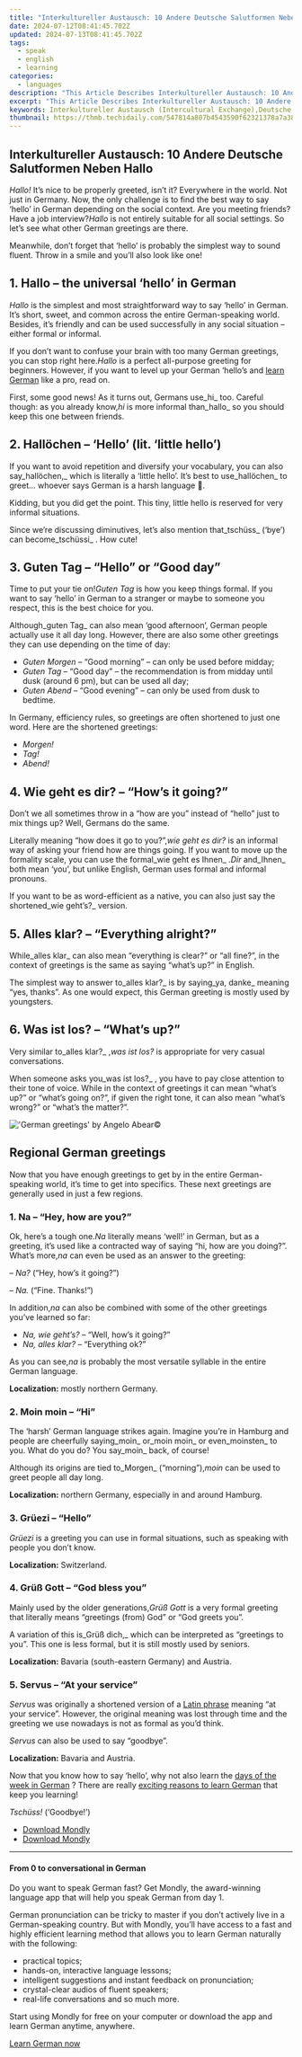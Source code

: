 ```yaml
---
title: "Interkultureller Austausch: 10 Andere Deutsche Salutformen Neben Hallo"
date: 2024-07-12T08:41:45.702Z
updated: 2024-07-13T08:41:45.702Z
tags:
  - speak
  - english
  - learning
categories:
  - languages
description: "This Article Describes Interkultureller Austausch: 10 Andere Deutsche Salutformen Neben Hallo"
excerpt: "This Article Describes Interkultureller Austausch: 10 Andere Deutsche Salutformen Neben Hallo"
keywords: Interkultureller Austausch (Intercultural Exchange),Deutsche Salutformen (German Greetings),Andere Deutsche Salutformen (Other German Greetings),Interkulturelle Kommunikation (Intercultural Communication),Deutschland Und Andere Kulturen (Germany and Other Cultures),Deutsche Umgangssprache (German Informal Language),Kulturvergleich Deutschland-Ausland (Cultural Comparison Germany Abroad)
thumbnail: https://thmb.techidaily.com/547814a807b4543590f62321378a7a383eefe4ae6434dfc2add6edc999f55579.jpg
---
```


## Interkultureller Austausch: 10 Andere Deutsche Salutformen Neben Hallo

_Hallo!_ It’s nice to be properly greeted, isn’t it? Everywhere in the world. Not just in Germany. Now, the only challenge is to find the best way to say ‘hello’ in German depending on the social context. Are you meeting friends? Have a job interview?_Hallo_ is not entirely suitable for all social settings. So let’s see what other German greetings are there.

 Meanwhile, don’t forget that ‘hello’ is probably the simplest way to sound fluent. Throw in a smile and you’ll also look like one!

## 1\. Hallo – the universal ‘hello’ in German

_Hallo_ is the simplest and most straightforward way to say ‘hello’ in German. It’s short, sweet, and common across the entire German-speaking world. Besides, it’s friendly and can be used successfully in any social situation – either formal or informal.

 If you don’t want to confuse your brain with too many German greetings, you can stop right here._Hallo_ is a perfect all-purpose greeting for beginners. However, if you want to level up your German ‘hello’s and [learn German](https://shop.mondly.com/affiliate.php?ACCOUNT=ATISTUDI&AFFILIATE=108875&PATH=https://www.mondly.com?AFFILIATE=108875) like a pro, read on.

 First, some good news! As it turns out, Germans use_hi_ too. Careful though: as you already know,_hi_ is more informal than_hallo_ so you should keep this one between friends.

## 2\. Hallöchen – ‘Hello’ (lit. ‘little hello’)

 If you want to avoid repetition and diversify your vocabulary, you can also say_hallöchen,_ which is literally a ‘little hello’. It’s best to use_hallöchen_ to greet… whoever says German is a harsh language 🤭.

 Kidding, but you did get the point. This tiny, little hello is reserved for very informal situations.

 Since we’re discussing diminutives, let’s also mention that_tschüss_ (‘bye’) can become_tschüssi_ . How cute!

## 3\. Guten Tag – “Hello” or “Good day”

 Time to put your tie on!_Guten Tag_ is how you keep things formal. If you want to say ‘hello’ in German to a stranger or maybe to someone you respect, this is the best choice for you.

 Although_guten Tag_ can also mean ‘good afternoon’, German people actually use it all day long. However, there are also some other greetings they can use depending on the time of day:

* _Guten Morgen_ – “Good morning” – can only be used before midday;
* _Guten Tag_ – “Good day” – the recommendation is from midday until dusk (around 6 pm), but can be used all day;
* _Guten Abend_ – “Good evening” – can only be used from dusk to bedtime.

 In Germany, efficiency rules, so greetings are often shortened to just one word. Here are the shortened greetings:

* _Morgen!_
* _Tag!_
* _Abend!_

## 4\. Wie geht es dir? – “How’s it going?”

 Don’t we all sometimes throw in a “how are you” instead of “hello” just to mix things up? Well, Germans do the same.

 Literally meaning “how does it go to you?”,_wie geht es dir?_ is an informal way of asking your friend how are things going. If you want to move up the formality scale, you can use the formal_wie geht es Ihnen_ ._Dir_ and_Ihnen_ both mean ‘you’, but unlike English, German uses formal and informal pronouns.

 If you want to be as word-efficient as a native, you can also just say the shortened_wie geht’s?_ version.

## 5\. Alles klar? – “Everything alright?”

 While_alles klar_ can also mean “everything is clear?” or “all fine?”, in the context of greetings is the same as saying “what’s up?” in English.

 The simplest way to answer to_alles klar?_ is by saying_ya, danke_ meaning “yes, thanks”. As one would expect, this German greeting is mostly used by youngsters.

## 6\. Was ist los? – “What’s up?”

 Very similar to_alles klar?_ ,_was ist los?_ is appropriate for very casual conversations.

 When someone asks you_was ist los?_ , you have to pay close attention to their tone of voice. While in the context of greetings it can mean “what’s up?” or “what’s going on?”, if given the right tone, it can also mean “what’s wrong?” or “what’s the matter?”.

!['German greetings' by Angelo Abear©](https://edge.mondly.com/blog/wp-content/uploads/2022/05/german-greetings-960x640.jpg "Hello In German: 10+ German Greetings Beyond Hallo 2")

## Regional German greetings

 Now that you have enough greetings to get by in the entire German-speaking world, it’s time to get into specifics. These next greetings are generally used in just a few regions.

### 1\. Na – “Hey, how are you?”

 Ok, here’s a tough one._Na_ literally means ‘well!’ in German, but as a greeting, it’s used like a contracted way of saying “hi, how are you doing?”. What’s more,_na_ can even be used as an answer to the greeting:

_– Na?_ (“Hey, how’s it going?”)

_– Na._ (“Fine. Thanks!”)

 In addition,_na_ can also be combined with some of the other greetings you’ve learned so far:

* _Na, wie geht’s?_ – “Well, how’s it going?”
* _Na, alles klar?_ – “Everything ok?”

 As you can see,_na_ is probably the most versatile syllable in the entire German language.

**Localization:** mostly northern Germany.

### 2\. Moin moin – “Hi”

 The ‘harsh’ German language strikes again. Imagine you’re in Hamburg and people are cheerfully saying_moin_ or_moin moin_ or even_moinsten_ to you. What do you do? You say_moin_ back, of course!

 Although its origins are tied to_Morgen_ (“morning”),_moin_ can be used to greet people all day long.

**Localization:** northern Germany, especially in and around Hamburg.

### 3\. Grüezi – “Hello”

_Grüezi_ is a greeting you can use in formal situations, such as speaking with people you don’t know.

**Localization:** Switzerland.

### 4\. Grüß Gott – “God bless you”

 Mainly used by the older generations,_Grüß Gott_ is a very formal greeting that literally means “greetings (from) God” or “God greets you”.

 A variation of this is_Grüß dich,_ which can be interpreted as “greetings to you”. This one is less formal, but it is still mostly used by seniors.

**Localization:** Bavaria (south-eastern Germany) and Austria.

### 5\. Servus – “At your service”

_Servus_ was originally a shortened version of a [Latin phrase](https://shop.mondly.com/affiliate.php?ACCOUNT=ATISTUDI&AFFILIATE=108875&PATH=https://www.mondly.com?AFFILIATE=108875) meaning “at your service”. However, the original meaning was lost through time and the greeting we use nowadays is not as formal as you’d think.

_Servus_ can also be used to say “goodbye”.

**Localization:** Bavaria and Austria.

 Now that you know how to say ‘hello’, why not also learn the [days of the week in German](https://shop.mondly.com/affiliate.php?ACCOUNT=ATISTUDI&AFFILIATE=108875&PATH=https://www.mondly.com?AFFILIATE=108875) ? There are really [exciting reasons to learn German](https://shop.mondly.com/affiliate.php?ACCOUNT=ATISTUDI&AFFILIATE=108875&PATH=https://www.mondly.com?AFFILIATE=108875) that keep you learning!

_Tschüss!_ (‘Goodbye!’)

* [Download Mondly](https://www.facebook.com/sharer/sharer.php?u=https%3A%2F%2Fwww.mondly.com%2Fblog%2Fhello-in-german%2F&t=Hello+in+German%3A+10%2B+German+Greetings+Beyond+Hallo "Share on Facebook")
* [Download Mondly](https://shop.mondly.com/affiliate.php?ACCOUNT=ATISTUDI&AFFILIATE=108875&PATH=https://www.mondly.com?AFFILIATE=108875)

---

#### From 0 to conversational in German

 Do you want to speak German fast? Get Mondly, the award-winning language app that will help you speak German from day 1.

 German pronunciation can be tricky to master if you don’t actively live in a German-speaking country. But with Mondly, you’ll have access to a fast and highly efficient learning method that allows you to learn German naturally with the following:

* practical topics;
* hands-on, interactive language lessons;
* intelligent suggestions and instant feedback on pronunciation;
* crystal-clear audios of fluent speakers;
* real-life conversations and so much more.

 Start using Mondly for free on your computer or download the app and learn German anytime, anywhere.

[Learn German now](https://adjt.mondly.com/5ixfg4k?campaign=blog-post-id-6773&fallback=https%3A%2F%2Fapp.mondly.com%3Futm%5Fmedium%3Dblog%5Fblog-post-id-6773%26utm%5Fsource%3Dblog-post-id-6773&redirect%5Fmacos=https%3A%2F%2Fapp.mondly.com%3Futm%5Fmedium%3Dblog%5Fblog-post-id-6773%26utm%5Fsource%3Dblog-post-id-6773&redirect%5Fandroid=https%3A%2F%2Fplay.google.com%2Fstore%2Fapps%2Fdetails%3Fid%3Dcom.atistudios.mondly.languages%3Futm%5Fmedium%3Dblog%5Fblog-post-id-6773%26utm%5Fsource%3Dblog-post-id-6773&redirect%5Fios=https%3A%2F%2Fapps.apple.com%2Fapp%2Fapple-store%2Fid987873536%3Fpt%3D78954800%26ct%3Dblog-post-id-6773%26mt%3D8 "Learn German now")

<ins class="adsbygoogle"
     style="display:block"
     data-ad-format="autorelaxed"
     data-ad-client="ca-pub-7571918770474297"
     data-ad-slot="1223367746"></ins>



<ins class="adsbygoogle"
     style="display:block"
     data-ad-client="ca-pub-7571918770474297"
     data-ad-slot="8358498916"
     data-ad-format="auto"
     data-full-width-responsive="true"></ins>




